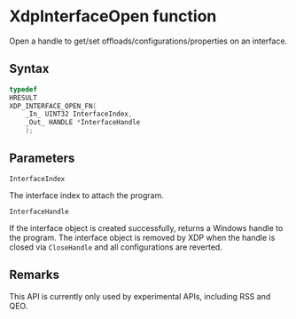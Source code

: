 # XdpInterfaceOpen function

Open a handle to get/set offloads/configurations/properties on an interface.

## Syntax

```C
typedef
HRESULT
XDP_INTERFACE_OPEN_FN(
    _In_ UINT32 InterfaceIndex,
    _Out_ HANDLE *InterfaceHandle
    );
```

## Parameters

`InterfaceIndex`

The interface index to attach the program.

`InterfaceHandle`

If the interface object is created successfully, returns a Windows handle to the program. The interface object is removed by XDP when the handle is closed via `CloseHandle` and all configurations are reverted.

## Remarks

This API is currently only used by experimental APIs, including RSS and QEO.
